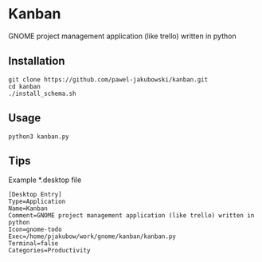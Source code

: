 # Kanban
GNOME project management application (like trello) written in python

## Installation
```
git clone https://github.com/pawel-jakubowski/kanban.git
cd kanban
./install_schema.sh
```

## Usage
```
python3 kanban.py
```

## Tips
Example *.desktop file
```
[Desktop Entry]
Type=Application
Name=Kanban
Comment=GNOME project management application (like trello) written in python
Icon=gnome-todo
Exec=/home/pjakubow/work/gnome/kanban/kanban.py
Terminal=false
Categories=Productivity
```
